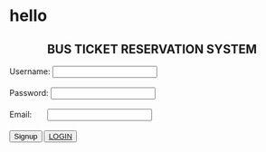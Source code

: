 # hello
<html>

<head>


</head>

<body>
<h2 style="text-align:center">BUS TICKET RESERVATION SYSTEM</h2>

<form action="signup.php"  method="POST">

Username:&nbsp;<input type="text" name="un"><br><br>
Password:&nbsp;<input type="text" name="pw"><br><br>
Email:&nbsp;&nbsp;&nbsp;&nbsp;&nbsp;&nbsp;&nbsp;<input type="text" name="em"><br><br>
<button>Signup</button>
<button><a href="login.html">LOGIN</a></button>

</form>
</body>

</html>
